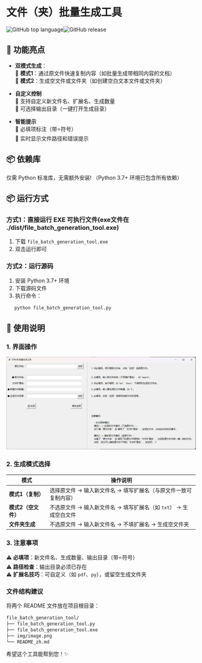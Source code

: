 

# 文件（夹）批量生成工具 

![GitHub top language](https://img.shields.io/badge/Python-3.7%2B-blue)![GitHub release](https://img.shields.io/badge/Release-v1.0-green)


## 🚀 功能亮点
- **双模式生成**：  
  📌 **模式1**：通过原文件快速复制内容（如批量生成带相同内容的文档）  
  📌 **模式2**：生成空文件或文件夹（如创建空白文本文件或文件夹）

- **自定义控制**  
  🔧 支持自定义新文件名、扩展名、生成数量  
  🔧 可选择输出目录（一键打开生成目录）

- **智能提示**  
  📝 必填项标注（带⭐符号）  
  📝 实时显示文件路径和错误提示

## 📦 依赖库
仅需 Python 标准库，无需额外安装!
（Python 3.7+ 环境已包含所有依赖）

## 📦 运行方式
### 方式1：直接运行 EXE 可执行文件(exe文件在 ./dist/file_batch_generation_tool.exe)
1. 下载 `file_batch_generation_tool.exe`
2. 双击运行即可

### 方式2：运行源码
1. 安装 Python 3.7+ 环境
2. 下载源码文件
3. 执行命令：
```bash
   python file_batch_generation_tool.py
```

## 📝 使用说明
### 1. 界面操作
![界面示意图](./img/image.png)

### 2. 生成模式选择
| 模式          | 操作说明                                                                 |
|---------------|--------------------------------------------------------------------------|
| **模式1（复制）** | 选择原文件 → 输入新文件名 → 填写扩展名（与原文件一致可复制内容）          |
| **模式2（空文件）** | 不选原文件 → 输入新文件名 → 填写扩展名（如 `txt`） → 生成空白文件        |
| **文件夹生成**     | 不选原文件 → 输入新文件名 → 不填扩展名 → 生成空文件夹                   |

### 3. 注意事项
⚠️ **必填项**：新文件名、生成数量、输出目录（带⭐符号）  
	⚠️ **路径检查**：输出目录必须已存在  
	⚠️ **扩展名技巧**：可自定义（如 `pdf`、`py`），或留空生成文件夹



### 文件结构建议
将两个 README 文件放在项目根目录：

```
file_batch_generation_tool/
├── file_batch_generation_tool.py
├── file_batch_generation_tool.exe
├── img/image.png
└── README_zh.md
```

希望这个工具能帮到您！✨